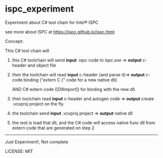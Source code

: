 # ispc_experiment


Experiment about C# tool chain for Intel® ISPC

see more about ISPC at https://ispc.github.io/ispc.html

Concept:
 
This C# tool chain will 
 

1. this C# toolchain will send **input** .ispc code to  _ispc.exe_ => **output** c-header and object file

2. then the toolchain will read **input** c-header (and parse it)=> **output** c-code binding ("extern C {" code for a new native dll)
   
     AND C# extern code ([DllImport]) for binding with the new dll.   

3. then toolchain  read **input** c-header and autogen code => **output** create .vcxproj project on the fly.

4. the toolchain send **input** .vcxproj  project => **output** native dll 

5. the rest is load that dll, and the C# code will access native func dll from extern code that are generated on step 2


----

Just Experiment!, Not complete



LICENSE: MIT


